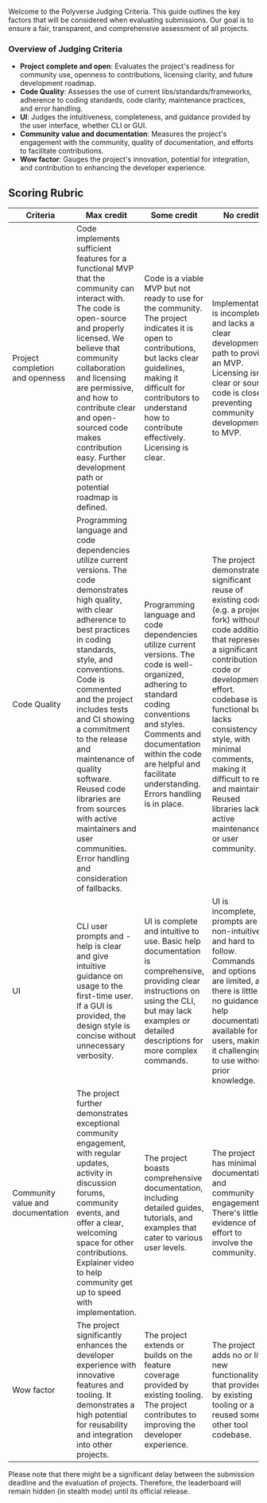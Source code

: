 Welcome to the Polyverse Judging Criteria. This guide outlines the key factors that will be considered when evaluating submissions. Our goal is to ensure a fair, transparent, and comprehensive assessment of all projects.

### Overview of Judging Criteria
- **Project complete and open**: Evaluates the project's readiness for community use, openness to contributions, licensing clarity, and future development roadmap.
- **Code Quality**: Assesses the use of current libs/standards/frameworks, adherence to coding standards, code clarity, maintenance practices, and error handling.
- **UI**: Judges the intuitiveness, completeness, and guidance provided by the user interface, whether CLI or GUI.
- **Community value and documentation**: Measures the project's engagement with the community, quality of documentation, and efforts to facilitate contributions.
- **Wow factor**: Gauges the project's innovation, potential for integration, and contribution to enhancing the developer experience.

## Scoring Rubric

| Criteria | Max credit | Some credit | No credit |
| --- | --- | --- | --- |
|Project completion and openness|Code implements sufficient features for a functional MVP that the community can interact with. The code is open-source and properly licensed. We believe that community collaboration and licensing are permissive, and how to contribute clear and open-sourced code makes contribution easy. Further development path or potential roadmap is defined. |Code is a viable MVP but not ready to use for the community. The project indicates it is open to contributions, but lacks clear guidelines, making it difficult for contributors to understand how to contribute effectively. Licensing is clear.|Implementation is incomplete and lacks a clear development path to provide an MVP. Licensing isn’t clear or source code is closed preventing community development to MVP.|
|Code Quality |Programming language and code dependencies utilize current versions. The code demonstrates high quality, with clear adherence to best practices in coding standards, style, and conventions. Code is commented and the project includes tests and CI showing a commitment to the release and maintenance of quality software. Reused code libraries are from sources with active maintainers and user communities. Error handling and consideration of fallbacks.|Programming language and code dependencies utilize current versions. The code is well-organized, adhering to standard coding conventions and styles. Comments and documentation within the code are helpful and facilitate understanding. Errors handling is in place.|The project demonstrates significant reuse of existing code (e.g. a project fork) without code additions that represent a significant contribution to code or development effort.  codebase is functional but lacks consistency in style, with minimal comments, making it difficult to read and maintain. Reused libraries lack active maintenance or user community.|
|UI|CLI user prompts and -help is clear and give intuitive guidance on usage to the first-time user. If a GUI is provided, the design style is concise without unnecessary verbosity.|UI is complete and intuitive to use. Basic help documentation is comprehensive, providing clear instructions on using the CLI, but may lack examples or detailed descriptions for more complex commands.|UI is incomplete, prompts are non-intuitive and hard to follow. Commands and options are limited, and there is little to no guidance or help documentation available for users, making it challenging to use without prior knowledge.|
|Community value and documentation|The project further demonstrates exceptional community engagement, with regular updates, activity in discussion forums, community events, and offer a clear, welcoming space for other contributions. Explainer video to help community get up to speed with implementation.|The project boasts comprehensive documentation, including detailed guides, tutorials, and examples that cater to various user levels.|The project has minimal documentation and community engagement. There's little evidence of effort to involve the community.|
|Wow factor|The project significantly enhances the developer experience with innovative features and tooling. It demonstrates a high potential for reusability and integration into other projects.|The project extends or builds on the feature coverage provided by existing tooling. The project contributes to improving the developer experience.|The project adds no or little new functionality to that provided by existing tooling or a reused some other tool codebase.|

Please note that there might be a significant delay between the submission deadline and the evaluation of projects. Therefore, the leaderboard will remain hidden (in stealth mode) until its official release.


